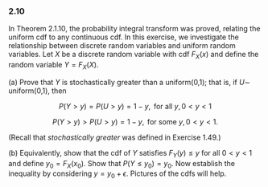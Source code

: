 ### 2.10
In Theorem 2.1.10, the probability integral transform was proved, relating the uniform cdf to any continuous cdf. In this exercise, we investigate the relationship between discrete random variables and uniform random variables. Let $X$ be a discrete random variable with cdf $F_X(x)$ and define the random variable $Y = F_X(X)$.

(a) Prove that $Y$ is stochastically greater than a uniform(0,1); that is, if $U \sim$ uniform(0,1), then

$$
P(Y > y) = P(U > y) = 1 - y, \text{ for all } y, 0 < y < 1
$$

$$
P(Y > y) > P(U > y) = 1 - y, \text{ for some } y, 0 < y < 1.
$$

(Recall that *stochastically greater* was defined in Exercise 1.49.)

(b) Equivalently, show that the cdf of $Y$ satisfies $F_Y(y) \leq y$ for all $0 < y < 1$ and define $y_0 = F_X(x_0)$. Show that $P(Y \leq y_0) = y_0$. Now establish the inequality by considering $y = y_0 + \epsilon$. Pictures of the cdfs will help.